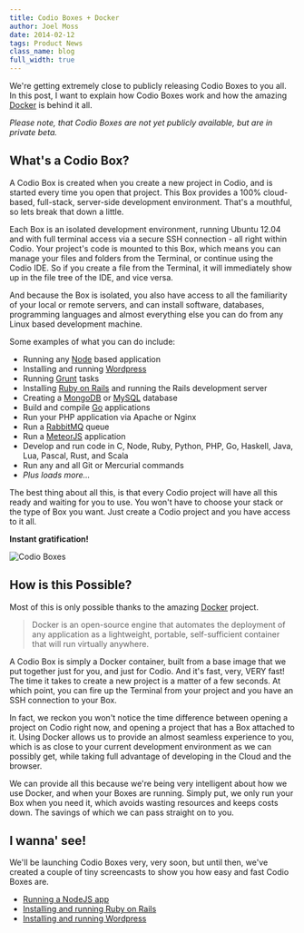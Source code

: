 ```yaml
---
title: Codio Boxes + Docker
author: Joel Moss
date: 2014-02-12
tags: Product News
class_name: blog
full_width: true
---
```


We're getting extremely close to publicly releasing Codio Boxes to you all. In this post, I want to explain how Codio Boxes work and how the amazing [Docker](https://www.docker.io/) is behind it all.

*Please note, that Codio Boxes are not yet publicly available, but are in private beta.*

## What's a Codio Box?

A Codio Box is created when you create a new project in Codio, and is started every time you open that project. This Box provides a 100% cloud-based, full-stack, server-side development environment. That's a mouthful, so lets break that down a little.

Each Box is an isolated development environment, running Ubuntu 12.04 and with full terminal access via a secure SSH connection - all right within Codio. Your project's code is mounted to this Box, which means you can manage your files and folders from the Terminal, or continue using the Codio IDE. So if you create a file from the Terminal, it will immediately show up in the file tree of the IDE, and vice versa.

And because the Box is isolated, you also have access to all the familiarity of your local or remote servers, and can install software, databases, programming languages and almost everything else you can do from any Linux based development machine.

Some examples of what you can do include:

- Running any [Node](http://nodejs.org/) based application
- Installing and running [Wordpress](https://wordpress.org/)
- Running [Grunt](http://gruntjs.com/) tasks
- Installing [Ruby on Rails](http://rubyonrails.org/) and running the Rails development server
- Creating a [MongoDB](http://www.mongodb.org/) or [MySQL](http://www.mysql.com/) database
- Build and compile [Go](http://golang.org/) applications
- Run your PHP application via Apache or Nginx
- Run a [RabbitMQ](http://www.rabbitmq.com/) queue
- Run a [MeteorJS](https://www.meteor.com/) application
- Develop and run code in C, Node, Ruby, Python, PHP, Go, Haskell, Java, Lua, Pascal, Rust, and Scala
- Run any and all Git or Mercurial commands
- *Plus loads more...*

The best thing about all this, is that every Codio project will have all this ready and waiting for you to use. You won't have to choose your stack or the type of Box you want. Just create a Codio project and you have access to it all.

**Instant gratification!**

![Codio Boxes](blog/todomvc.png)


## How is this Possible?

Most of this is only possible thanks to the amazing [Docker](https://www.docker.io/) project.

> Docker is an open-source engine that automates the deployment of any application as a lightweight, portable, self-sufficient container that will run virtually anywhere.

A Codio Box is simply a Docker container, built from a base image that we put together just for you, and just for Codio. And it's fast, very, VERY fast! The time it takes to create a new project is a matter of a few seconds. At which point, you can fire up the Terminal from your project and you have an SSH connection to your Box.

In fact, we reckon you won't notice the time difference between opening a project on Codio right now, and opening a project that has a Box attached to it. Using Docker allows us to provide an almost seamless experience to you, which is as close to your current development environment as we can possibly get, while taking full advantage of developing in the Cloud and the browser.

We can provide all this because we're being very intelligent about how we use Docker, and when your Boxes are running. Simply put, we only run your Box when you need it, which avoids wasting resources and keeps costs down. The savings of which we can pass straight on to you.

## I wanna' see!

We'll be launching Codio Boxes very, very soon, but until then, we've created a couple of tiny screencasts to show you how easy and fast Codio Boxes are.

- [Running a NodeJS app](https://player.vimeo.com/video/85953159?autoplay=1&hd=1)
- [Installing and running Ruby on Rails](https://player.vimeo.com/video/85998845?autoplay=1&hd=1)
- [Installing and running Wordpress](https://player.vimeo.com/video/86028855?autoplay=1&hd=1)